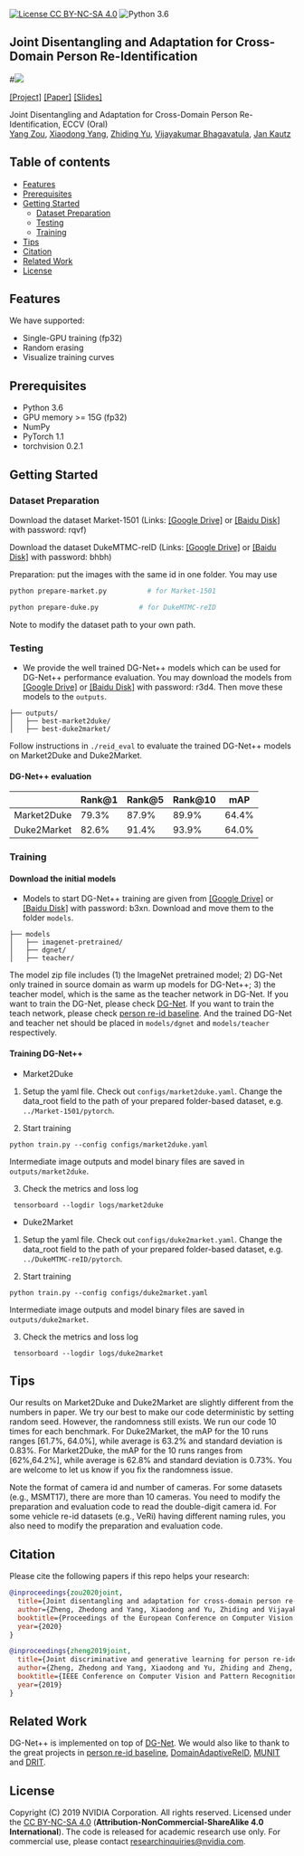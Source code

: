 [![License CC BY-NC-SA 4.0](https://img.shields.io/badge/license-CC4.0-blue.svg)](https://raw.githubusercontent.com/nvlabs/SPADE/master/LICENSE.md)
![Python 3.6](https://img.shields.io/badge/python-3.6-green.svg)

## Joint Disentangling and Adaptation for Cross-Domain Person Re-Identification
#![](NxN.jpg)

[[Project]](https://github.com/NVlabs/DG-Net-PP) [[Paper]](https://arxiv.org/abs/1904.07223) [[Slides]](https://yzou2.github.io/files/DGNet++_slides.pdf)

Joint Disentangling and Adaptation for Cross-Domain Person Re-Identification, ECCV (Oral)<br>
[Yang Zou](https://yzou2.github.io/), [Xiaodong Yang](https://xiaodongyang.org/), [Zhiding Yu](https://chrisding.github.io/), [Vijayakumar Bhagavatula](http://users.ece.cmu.edu/~kumar/), [Jan Kautz](http://jankautz.com/) <br>

## Table of contents
* [Features](#features)
* [Prerequisites](#prerequisites)
* [Getting Started](#getting-started)
    * [Dataset Preparation](#dataset-preparation)
    * [Testing](#testing)
    * [Training](#training)
* [Tips](#tips)
* [Citation](#citation)
* [Related Work](#related-work)
* [License](#license)

## Features
We have supported:
- Single-GPU training (fp32)
- Random erasing
- Visualize training curves 

## Prerequisites

- Python 3.6
- GPU memory >= 15G (fp32)
- NumPy
- PyTorch 1.1
- torchvision 0.2.1

## Getting Started

### Dataset Preparation
Download the dataset Market-1501 (Links: [[Google Drive]](https://drive.google.com/file/d/0B8-rUzbwVRk0c054eEozWG9COHM/view) or [[Baidu Disk]](https://pan.baidu.com/s/1ntIi2Op) with password: rqvf)


Download the dataset DukeMTMC-reID (Links: [[Google Drive]](https://drive.google.com/open?id=1jjE85dRCMOgRtvJ5RQV9-Afs-2_5dY3O) or [[Baidu Disk]](https://pan.baidu.com/s/1jS0XM7Var5nQGcbf9xUztw) with password: bhbh)


Preparation: put the images with the same id in one folder. You may use 
```bash
python prepare-market.py          # for Market-1501
```
```bash
python prepare-duke.py          # for DukeMTMC-reID
```
Note to modify the dataset path to your own path.

### Testing

-  We provide the well trained DG-Net++ models which can be used for DG-Net++ performance evaluation. You may download the models from [[Google Drive]](https://drive.google.com/file/d/18rXbDnoTveZ85p4m9mORnikcBsU1rQQu/view?usp=sharing) or [[Baidu Disk]](https://pan.baidu.com/s/1fabMBnFYf1dLsykAkc9sYg) with password: r3d4. Then move these models to the `outputs`.

```
├── outputs/
│   ├── best-market2duke/
│   ├── best-duke2market/
```

Follow instructions in `./reid_eval` to evaluate the trained DG-Net++ models on Market2Duke and Duke2Market.

#### DG-Net++ evaluation
|   | Rank@1  | Rank@5  | Rank@10  | mAP |
|---|--------------|----------------|----------|-----------|
| Market2Duke | 79.3% |  87.9% |  89.9% | 64.4% |
| Duke2Market    | 82.6% | 91.4% | 93.9% | 64.0% |

### Training

#### Download the initial models
-  Models to start DG-Net++ training are given from [[Google Drive]](https://drive.google.com/file/d/1MD4ybPs5znc38g3L1Phq7v-3TXuh5tpZ/view?usp=sharing) or [[Baidu Disk]](https://pan.baidu.com/s/1knpyTVu0Z4lyl7rmkzfK7w) with password: b3xn. Download and move them to the folder `models`.

```
├── models
│   ├── imagenet-pretrained/                   
│   ├── dgnet/                   
│   ├── teacher/                   
```

The model zip file includes (1) the ImageNet pretrained model; 2) DG-Net only trained in source domain as warm up models for DG-Net++; 3) the teacher model, which is the same as the teacher network in DG-Net. If you want to train the DG-Net, please check [DG-Net](https://github.com/NVlabs/DG-Net). If you want to train the teach network, please check [person re-id baseline](https://github.com/layumi/Person_reID_baseline_pytorch). And the trained DG-Net and teacher net should be placed in `models/dgnet` and `models/teacher` respectively.

#### Training DG-Net++
- Market2Duke 
1. Setup the yaml file. Check out `configs/market2duke.yaml`. Change the data_root field to the path of your prepared folder-based dataset, e.g. `../Market-1501/pytorch`.


2. Start training
```
python train.py --config configs/market2duke.yaml
```
Intermediate image outputs and model binary files are saved in `outputs/market2duke`.

3. Check the metrics and loss log
```
 tensorboard --logdir logs/market2duke
```

- Duke2Market
1. Setup the yaml file. Check out `configs/duke2market.yaml`. Change the data_root field to the path of your prepared folder-based dataset, e.g. `../DukeMTMC-reID/pytorch`.


2. Start training
```
python train.py --config configs/duke2market.yaml
```
Intermediate image outputs and model binary files are saved in `outputs/duke2market`.

3. Check the metrics and loss log
```
 tensorboard --logdir logs/duke2market
```

## Tips
Our results on Market2Duke and Duke2Market are slightly different from the numbers in paper. We try our best to make our code deterministic by setting random seed. However, the randomness still exists. We run our code 10 times for each benchmark. For Duke2Market, the mAP for the 10 runs ranges [61.7%, 64.0%], while average is 63.2% and standard deviation is 0.83%. For Market2Duke, the mAP for the 10 runs ranges from [62%,64.2%], while average is 62.8% and standard deviation is 0.73%. You are welcome to let us know if you fix the randomness issue.

Note the format of camera id and number of cameras. For some datasets (e.g., MSMT17), there are more than 10 cameras. You need to modify the preparation and evaluation code to read the double-digit camera id. For some vehicle re-id datasets (e.g., VeRi) having different naming rules, you also need to modify the preparation and evaluation code.

## Citation
Please cite the following papers if this repo helps your research:
```bibtex
@inproceedings{zou2020joint,
  title={Joint disentangling and adaptation for cross-domain person re-identification},
  author={Zheng, Zhedong and Yang, Xiaodong and Yu, Zhiding and Vijayakumar Bhagavatula, Yi and Kautz, Jan},
  booktitle={Proceedings of the European Conference on Computer Vision (ECCV)},
  year={2020}
}

@inproceedings{zheng2019joint,
  title={Joint discriminative and generative learning for person re-identification},
  author={Zheng, Zhedong and Yang, Xiaodong and Yu, Zhiding and Zheng, Liang and Yang, Yi and Kautz, Jan},
  booktitle={IEEE Conference on Computer Vision and Pattern Recognition (CVPR)},
  year={2019}
}
```

## Related Work
DG-Net++ is implemented on top of [DG-Net](https://github.com/NVlabs/DG-Net). We would also like to thank to the great projects in [person re-id baseline](https://github.com/layumi/Person_reID_baseline_pytorch), [DomainAdaptiveReID](https://github.com/LcDog/DomainAdaptiveReID), [MUNIT](https://github.com/NVlabs/MUNIT) and [DRIT](https://github.com/HsinYingLee/DRIT).

## License
Copyright (C) 2019 NVIDIA Corporation. All rights reserved. Licensed under the [CC BY-NC-SA 4.0](https://creativecommons.org/licenses/by-nc-sa/4.0/legalcode) (**Attribution-NonCommercial-ShareAlike 4.0 International**). The code is released for academic research use only. For commercial use, please contact [researchinquiries@nvidia.com](researchinquiries@nvidia.com).
